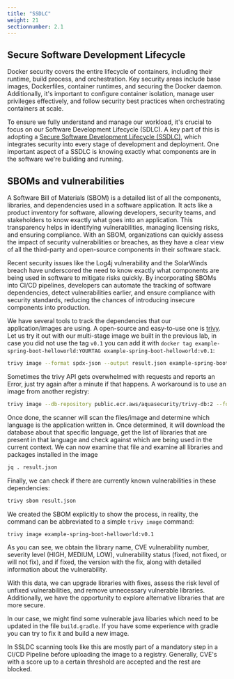 ```yaml
---
title: "SSDLC"
weight: 21
sectionnumber: 2.1
---
```


## Secure Software Development Lifecycle

Docker security covers the entire lifecycle of containers, including their runtime, build process, and orchestration. Key security areas include base images, Dockerfiles, container runtimes, and securing the Docker daemon. Additionally, it's important to configure container isolation, manage user privileges effectively, and follow security best practices when orchestrating containers at scale.

To ensure we fully understand and manage our workload, it's crucial to focus on our Software Development Lifecycle (SDLC). A key part of this is adopting a [Secure Software Development Lifecycle (SSDLC)](<https://www.hackerone.com/knowledge-center/what-ssdlc-secure-software-development-life-cycle>), which integrates security into every stage of development and deployment. One important aspect of a SSDLC is knowing exactly what components are in the software we're building and running.

## SBOMs and vulnerabilities

A Software Bill of Materials (SBOM) is a detailed list of all the components, libraries, and dependencies used in a software application. It acts like a product inventory for software, allowing developers, security teams, and stakeholders to know exactly what goes into an application. This transparency helps in identifying vulnerabilities, managing licensing risks, and ensuring compliance. With an SBOM, organizations can quickly assess the impact of security vulnerabilities or breaches, as they have a clear view of all the third-party and open-source components in their software stack.

Recent security issues like the Log4j vulnerability and the SolarWinds breach have underscored the need to know exactly what components are being used in software to mitigate risks quickly. By incorporating SBOMs into CI/CD pipelines, developers can automate the tracking of software dependencies, detect vulnerabilities earlier, and ensure compliance with security standards, reducing the chances of introducing insecure components into production.

We have several tools to track the dependencies that our application/images are using. A open-source and easy-to-use one is [trivy](https://trivy.dev/). Let us try it out with our multi-stage image we built in the previous lab, in case you did not use the tag `v0.1` you can add it with `docker tag example-spring-boot-helloworld:YOURTAG example-spring-boot-helloworld:v0.1`:

```bash
trivy image --format spdx-json --output result.json example-spring-boot-helloworld:v0.1
```

Sometimes the trivy API gets overwhelmed with requests and reports an Error, just try again after a minute if that happens. A workaround is to use an image from another registry:

```bash
trivy image --db-repository public.ecr.aws/aquasecurity/trivy-db:2 --format spdx-json --output result.json example-spring-boot-helloworld:v0.1
```

Once done, the scanner will scan the files/image and determine which language is the application written in. Once determined, it will download the database about that specific language, get the list of libraries that are present in that language and check against which are being used in the current context. We can now examine that file and examine all libraries and packages installed in the image

```bash
jq . result.json
```

Finally, we can check if there are currently known vulnerabilities in these dependencies:

```bash
trivy sbom result.json
```

We created the SBOM explicitly to show the process, in reality, the command can be abbreviated to a simple `trivy image` command:

```bash
trivy image example-spring-boot-helloworld:v0.1
```

As you can see, we obtain the library name, CVE vulnerability number, severity level (HIGH, MEDIUM, LOW), vulnerability status (fixed, not fixed, or will not fix), and if fixed, the version with the fix, along with detailed information about the vulnerability.

With this data, we can upgrade libraries with fixes, assess the risk level of unfixed vulnerabilities, and remove unnecessary vulnerable libraries. Additionally, we have the opportunity to explore alternative libraries that are more secure.

In our case, we might find some vulnerable java libaries which need to be updated in the file `build.gradle`. If you have some experience with gradle you can try to fix it and build a new image.

In SSLDC scanning tools like this are mostly part of a mandatory step in a CI/CD Pipeline before uploading the image to a registry. Generally, CVE's with a score up to a certain threshold are accepted and the rest are blocked.
